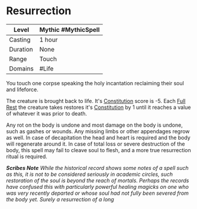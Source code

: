 # Resurrection

| Level    | Mythic #MythicSpell |
| -------- | ------------------- |
| Casting  | 1 hour              |
| Duration | None                |
| Range    | Touch               |
| Domains  | #Life               |

You touch one corpse speaking the holy incantation reclaiming their soul and lifeforce.

The creature is brought back to life. It's [Constitution](../../../../Player%20Characters/Chosen%20Statistics/Constitution.md) score is -5. Each [Full Rest](../../../../Game%20Procedures/Resting.md#Full%20Rest) the creature takes restores it's [Constitution](../../../../Player%20Characters/Chosen%20Statistics/Constitution.md) by 1 until it reaches a value of whatever it was prior to death.

Any rot on the body is undone and most damage on the body is undone, such as gashes or wounds. Any missing limbs or other appendages regrow as well. In case of decapitation the head and heart is required and the body will regenerate around it. In case of total loss or severe destruction of the body, this spell may fail to cleave soul to flesh, and a more true resurrection ritual is required.

***Scribes Note***
*While the historical record shows some notes of a spell such as this, it is not to be considered seriously in academic circles, such restoration of the soul is beyond the reach of mortals. Perhaps the records have confused this with particularly powerful healing magicks on one who was very recently departed or whose soul had not fully been severed from the body yet. Surely a resurrection of a long*